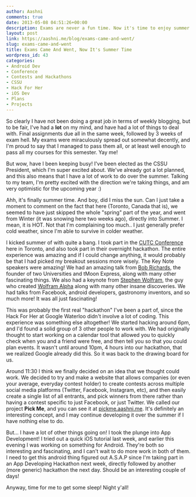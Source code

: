 ```yaml
---
author: Aashni
comments: true
date: 2013-05-08 04:51:26+00:00
description: Exams are never a fun time. Now it's time to enjoy summer!
layout: post
link: https://aashni.me/blog/exams-came-and-went/
slug: exams-came-and-went
title: Exams Came And Went, Now It's Summer Time
wordpress_id: 43
categories:
- Android Dev
- Conference
- Contests and Hackathons
- CSSU
- Hack For Her
- iOS Dev
- Plans
- Projects
---
```


So clearly I have not been doing a great job in terms of weekly blogging, but to be fair, I've had a **lot** on my mind, and have had a lot of things to deal with. Final assignments due all in the same week, followed by 3 weeks of exam hell. My exams were miraculously spread out somewhat decently, and I'm proud to say that I managed to pass them all, or at least well enough to pass all my courses for this semester. Yay me!

But wow, have I been keeping busy! I've been elected as the CSSU President, which I'm super excited about. We've already got a lot planned, and this also means that I have a lot of work to do over the summer. Talking to my team, I'm pretty excited with the direction we're taking things, and am very optimistic for the upcoming year :)

Ahh, it's finally summer time. And boy, did I miss the sun. Can I just take a moment to comment on the fact that here (Toronto, Canada that is), we seemed to have just skipped the whole "spring" part of the year, and went from Winter (it was snowing here two weeks ago), directly into Summer. I mean, it is HOT. Not that I'm complaining too much.. I just generally prefer cold weather, since I'm able to survive in colder weather.

I kicked summer of with quite a bang. I took part in the [CUTC Conference](http://infect.cutc.ca) here in Toronto, and also took part in their overnight hackathon. The entire experience was amazing and if I could change anything, it would probably be that I had picked my breakout sessions more wisely. The Key Note speakers were amazing! We had an amazing talk from [Bob Richards](http://www.robertdrichards.com/), the founder of two Universities and tMoon Express, along with many other fascinating things. We also had a keynote from [Stephen Wolfram](http://www.stephenwolfram.com/), the guy who created [Wolfram Alpha](http://www.wolframalpha.com) along with many other insane discoveries. We had talks from Facebook, android developers, gastronomy inventors, and so much more! It was all just fascinating!

This was probably the first real "hackathon" I've been a part of, since the Hack For Her at Google Waterloo didn't involve a lot of coding. This experience was something else altogether! We started hacking around 6pm, and I'd found a solid group of 3 other people to work with. We had originally thought to start working on a calendar tool that allowed you to quickly check when you and a friend were free, and then tell you so that you could plan events. It wasn't until around 10pm, 4 hours into our hackathon, that we realized Google already did this. So it was back to the drawing board for us.

Around 11:30 I think we finally decided on an idea that we thought could work. We decided to try and make a website that allows companies (or even your average, everyday contest holder) to create contests across multiple social media platforms (Twitter, Facebook, Instagram, etc), and then easily create a single list of all entrants, and pick winners from there rather than having a contest specific to just Facebook, or just Twitter. We called our project **Pick Me**, and you can see it at [pickme.aashni.me](http://pickme.aashni.me). It's definitely an interesting concept, and I may continue developing it over the summer if I have nothing else to do.

But… I have a lot of other things going on! I took the plunge into App Development! I tried out a quick iOS tutorial last week, and earlier this evening I was working on something for Android. They're both so interesting and fascinating, and I can't wait to do more work in both of them. I need to get this android thing figured out A.S.A.P since I'm taking part in an App Developing Hackathon next week, directly followed by another (more generic) hackathon the next day. Should be an interesting couple of days!

Anyway, time for me to get some sleep! Night y'all!
